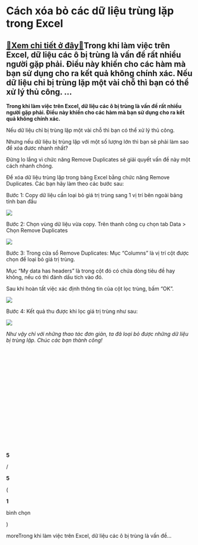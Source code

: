 Cách xóa bỏ các dữ liệu trùng lặp trong Excel
=============================================

[:gift:Xem chi tiết ở đây:gift:](https://hddtvn.com/cach-xoa-bo-cac-du-lieu-trung-lap-trong-excel/)Trong khi làm việc trên Excel, dữ liệu các ô bị trùng là vấn đề rất nhiều người gặp phải. Điều này khiến cho các hàm mà bạn sử dụng cho ra kết quả không chính xác. Nếu dữ liệu chỉ bị trùng lặp một vài chỗ thì bạn có thể xử lý thủ công. …
---------------------------------------------------------------------------------------------------------------------------------------------------------------------------------------------------------------------------------------------

**Trong khi làm việc trên Excel, dữ liệu các ô bị trùng là vấn đề rất nhiều người gặp phải. Điều này khiến cho các hàm mà bạn sử dụng cho ra kết quả không chính xác.** 


Nếu dữ liệu chỉ bị trùng lặp một vài chỗ thì bạn có thể xử lý thủ công.


Nhưng nếu dữ liệu bị trùng lặp với một số lượng lớn thì bạn sẽ phải làm sao để xóa đươc nhanh nhất?


Đừng lo lắng vì chức năng Remove Duplicates sẽ giải quyết vấn đề này một cách nhanh chóng.


Để xóa dữ liệu trùng lặp trong bảng Excel bằng chức năng Remove Duplicates. Các bạn hãy làm theo các bước sau:


Bước 1: Copy dữ liệu cần loại bỏ giá trị trùng sang 1 vị trí bên ngoài bảng tính ban đầu


![](https://hddtvn.com/wp-content/uploads/2021/01/EjcBBDh.png)


Bước 2: Chọn vùng dữ liệu vừa copy. Trên thanh công cụ chọn tab Data > Chọn Remove Duplicates


![](https://hddtvn.com/wp-content/uploads/2021/01/zPyNuxf.png)


Bước 3: Trong cửa sổ Remove Duplicates: Mục “Columns” là vị trí cột được chọn để loại bỏ giá trị trùng.


Mục “My data has headers” là trong cột đó có chứa dòng tiêu đề hay không, nếu có thì đánh dấu tích vào đó.


Sau khi hoàn tất việc xác định thông tin của cột lọc trùng, bấm “OK”.


![](https://hddtvn.com/wp-content/uploads/2021/01/JHDplGF.png)


Bước 4: Kết quả thu được khi lọc giá trị trùng như sau:


![](https://hddtvn.com/wp-content/uploads/2021/01/YyFI4Sv.png)


*Như vậy chỉ với những thao tác đơn giản, ta đã loại bỏ được những dữ liệu bị trùng lặp. Chúc các bạn thành công!*


 


 


 


 


 


 


 


 


 








































**5**  

/  

**5**  

(  

**1**  

  

 bình chọn   

)


moreTrong khi làm việc trên Excel, dữ liệu các ô bị trùng là vấn đề…

